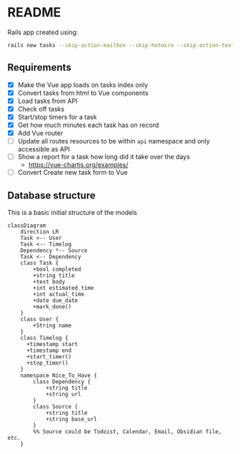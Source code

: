 # README

Rails app created using:

```bash
rails new tasks --skip-action-mailbox --skip-hotwire --skip-action-text --database=postgresql --css bootstrap
```

## Requirements

- [x] Make the Vue app loads on tasks index only
- [x] Convert tasks from html to Vue components
- [x] Load tasks from API
- [x] Check off tasks
- [x] Start/stop timers for a task
- [x] Get how much minutes each task has on record
- [x] Add Vue router
- [ ] Update all routes resources to be within `api` namespace and only accessible as API
- [ ] Show a report for a task how long did it take over the days
    - https://vue-chartjs.org/examples/
- [ ] Convert Create new task form to Vue

## Database structure

This is a basic initial structure of the models

```mermaid
classDiagram
    direction LR
    Task <-- User
    Task <-- Timelog
    Dependency *-- Source
    Task <-- Dependency
    class Task {
        +bool completed
        +string title
        +text body
        +int estimated_time
        +int actual_time
        +date due_date
        +mark_done()
    }
    class User {
        +String name
    }
    class Timelog {
      +timestamp start
      +timestamp end
      +start_timer()
      +stop_timer()
    }
    namespace Nice_To_Have {
        class Dependency {
            +string title
            +string url
        }
        class Source {
            +string title
            +string base_url
        }
        %% Source could be Todoist, Calendar, Email, Obsidian file, etc.
    }
```
